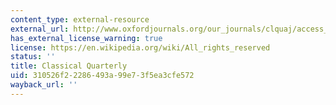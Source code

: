 ```yaml
---
content_type: external-resource
external_url: http://www.oxfordjournals.org/our_journals/clquaj/access_purchase/price_list.html
has_external_license_warning: true
license: https://en.wikipedia.org/wiki/All_rights_reserved
status: ''
title: Classical Quarterly
uid: 310526f2-2286-493a-99e7-3f5ea3cfe572
wayback_url: ''
---
```

